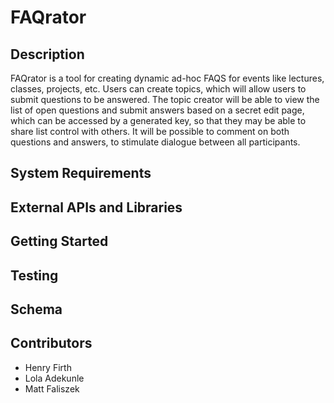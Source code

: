 # FAQrator

## Description
FAQrator is a tool for creating dynamic ad-hoc FAQS for events like lectures, classes, projects, etc. Users can create topics, which will allow users to submit questions to be answered. The topic creator will be able to view the list of open questions and submit answers based on a secret edit page, which can be accessed by a generated key, so that they may be able to share list control with others. It will be possible to comment on both questions and answers, to stimulate dialogue between all participants.

## System Requirements

## External APIs and Libraries

## Getting Started

## Testing

## Schema

## Contributors
* Henry Firth
* Lola Adekunle
* Matt Faliszek
